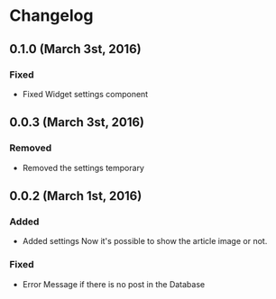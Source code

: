 # Changelog

## 0.1.0 (March 3st, 2016)

### Fixed
- Fixed Widget settings component

## 0.0.3 (March 3st, 2016)

### Removed
- Removed the settings temporary

## 0.0.2 (March 1st, 2016)

### Added
- Added settings
  Now it's possible to show the article image or not.

### Fixed
- Error Message if there is no post in the Database